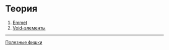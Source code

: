 # Теория

1. [Emmet](./Theory/Lorem.md)
2. [Void-элементы](./Theory/Void-Elements.md)

---
[Полезные фишки](./Theory/Usefull-tips.md)